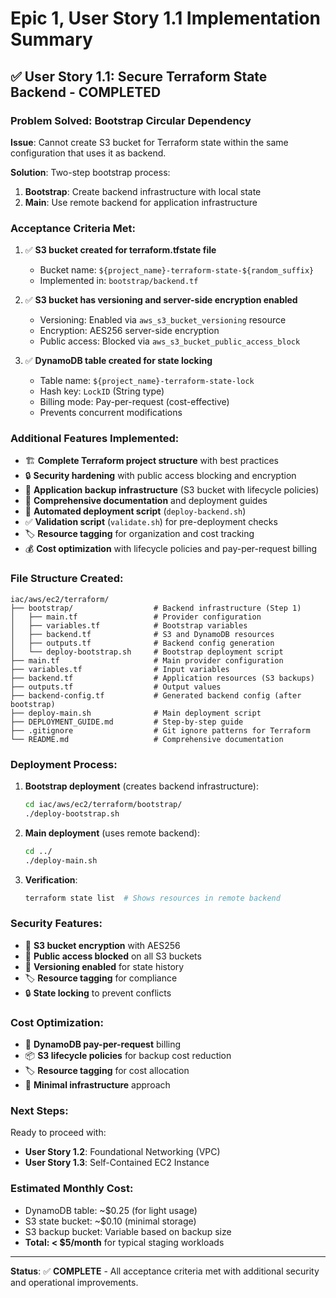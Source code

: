 # Epic 1, User Story 1.1 Implementation Summary

## ✅ **User Story 1.1: Secure Terraform State Backend - COMPLETED**

### **Problem Solved: Bootstrap Circular Dependency**

**Issue**: Cannot create S3 bucket for Terraform state within the same configuration that uses it as backend.

**Solution**: Two-step bootstrap process:
1. **Bootstrap**: Create backend infrastructure with local state
2. **Main**: Use remote backend for application infrastructure

### **Acceptance Criteria Met:**

1. ✅ **S3 bucket created for terraform.tfstate file**
   - Bucket name: `${project_name}-terraform-state-${random_suffix}`
   - Implemented in: `bootstrap/backend.tf`

2. ✅ **S3 bucket has versioning and server-side encryption enabled**
   - Versioning: Enabled via `aws_s3_bucket_versioning` resource
   - Encryption: AES256 server-side encryption
   - Public access: Blocked via `aws_s3_bucket_public_access_block`

3. ✅ **DynamoDB table created for state locking**
   - Table name: `${project_name}-terraform-state-lock`
   - Hash key: `LockID` (String type)
   - Billing mode: Pay-per-request (cost-effective)
   - Prevents concurrent modifications

### **Additional Features Implemented:**

- 🏗️ **Complete Terraform project structure** with best practices
- 🔒 **Security hardening** with public access blocking and encryption
- 💾 **Application backup infrastructure** (S3 bucket with lifecycle policies)
- 📝 **Comprehensive documentation** and deployment guides
- 🚀 **Automated deployment script** (`deploy-backend.sh`)
- ✅ **Validation script** (`validate.sh`) for pre-deployment checks
- 🏷️ **Resource tagging** for organization and cost tracking
- 💰 **Cost optimization** with lifecycle policies and pay-per-request billing

### **File Structure Created:**

```
iac/aws/ec2/terraform/
├── bootstrap/                  # Backend infrastructure (Step 1)
│   ├── main.tf                 # Provider configuration
│   ├── variables.tf            # Bootstrap variables  
│   ├── backend.tf              # S3 and DynamoDB resources
│   ├── outputs.tf              # Backend config generation
│   └── deploy-bootstrap.sh     # Bootstrap deployment script
├── main.tf                     # Main provider configuration
├── variables.tf                # Input variables  
├── backend.tf                  # Application resources (S3 backups)
├── outputs.tf                  # Output values
├── backend-config.tf           # Generated backend config (after bootstrap)
├── deploy-main.sh              # Main deployment script
├── DEPLOYMENT_GUIDE.md         # Step-by-step guide
├── .gitignore                  # Git ignore patterns for Terraform
└── README.md                   # Comprehensive documentation
```

### **Deployment Process:**

1. **Bootstrap deployment** (creates backend infrastructure):
   ```bash
   cd iac/aws/ec2/terraform/bootstrap/
   ./deploy-bootstrap.sh
   ```

2. **Main deployment** (uses remote backend):
   ```bash
   cd ../
   ./deploy-main.sh
   ```

3. **Verification**:
   ```bash
   terraform state list  # Shows resources in remote backend
   ```

### **Security Features:**

- 🔐 **S3 bucket encryption** with AES256
- 🚫 **Public access blocked** on all S3 buckets
- 🔄 **Versioning enabled** for state history
- 🏷️ **Resource tagging** for compliance
- 🔒 **State locking** to prevent conflicts

### **Cost Optimization:**

- 💸 **DynamoDB pay-per-request** billing
- 📦 **S3 lifecycle policies** for backup cost reduction
- 🏷️ **Resource tagging** for cost allocation
- 🎯 **Minimal infrastructure** approach

### **Next Steps:**

Ready to proceed with:
- **User Story 1.2**: Foundational Networking (VPC)
- **User Story 1.3**: Self-Contained EC2 Instance

### **Estimated Monthly Cost:**
- DynamoDB table: ~$0.25 (for light usage)
- S3 state bucket: ~$0.10 (minimal storage)
- S3 backup bucket: Variable based on backup size
- **Total: < $5/month** for typical staging workloads

---

**Status**: ✅ **COMPLETE** - All acceptance criteria met with additional security and operational improvements.
